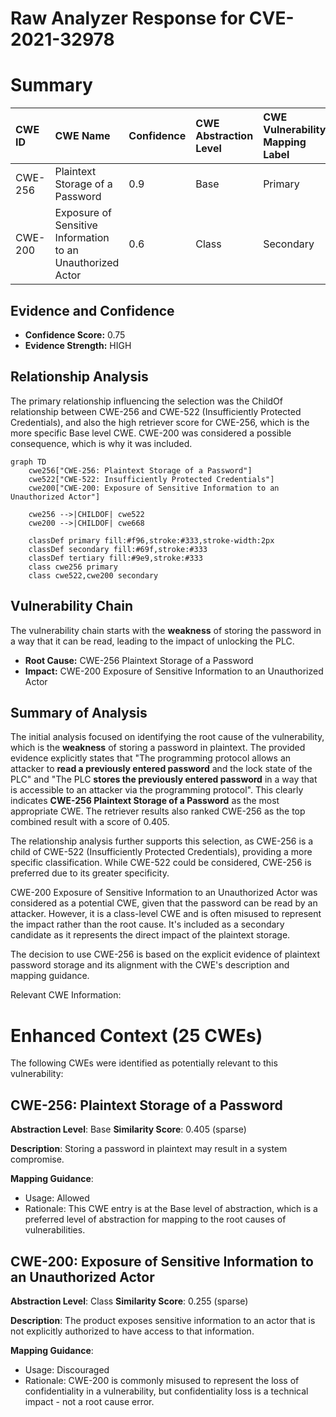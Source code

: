 # Raw Analyzer Response for CVE-2021-32978

# Summary
| CWE ID  | CWE Name                                          | Confidence | CWE Abstraction Level | CWE Vulnerability Mapping Label | CWE-Vulnerability Mapping Notes |
| :-------- | :------------------------------------------------ | :--------- | :-------------------- | :------------------------------ | :------------------------------ |
| CWE-256   | Plaintext Storage of a Password                   | 0.9        | Base                  | Primary                         | Allowed                       |
| CWE-200   | Exposure of Sensitive Information to an Unauthorized Actor | 0.6        | Class                 | Secondary                       | Discouraged                   |

## Evidence and Confidence

*   **Confidence Score:** 0.75
*   **Evidence Strength:** HIGH

## Relationship Analysis
The primary relationship influencing the selection was the ChildOf relationship between CWE-256 and CWE-522 (Insufficiently Protected Credentials), and also the high retriever score for CWE-256, which is the more specific Base level CWE. CWE-200 was considered a possible consequence, which is why it was included.

```mermaid
graph TD
    cwe256["CWE-256: Plaintext Storage of a Password"]
    cwe522["CWE-522: Insufficiently Protected Credentials"]
    cwe200["CWE-200: Exposure of Sensitive Information to an Unauthorized Actor"]
    
    cwe256 -->|CHILDOF| cwe522
    cwe200 -->|CHILDOF| cwe668
    
    classDef primary fill:#f96,stroke:#333,stroke-width:2px
    classDef secondary fill:#69f,stroke:#333
    classDef tertiary fill:#9e9,stroke:#333
    class cwe256 primary
    class cwe522,cwe200 secondary
```

## Vulnerability Chain
The vulnerability chain starts with the **weakness** of storing the password in a way that it can be read, leading to the impact of unlocking the PLC.
  - **Root Cause:** CWE-256 Plaintext Storage of a Password
  - **Impact:** CWE-200 Exposure of Sensitive Information to an Unauthorized Actor

## Summary of Analysis
The initial analysis focused on identifying the root cause of the vulnerability, which is the **weakness** of storing a password in plaintext. The provided evidence explicitly states that "The programming protocol allows an attacker to **read a previously entered password** and the lock state of the PLC" and "The PLC **stores the previously entered password** in a way that is accessible to an attacker via the programming protocol". This clearly indicates **CWE-256 Plaintext Storage of a Password** as the most appropriate CWE. The retriever results also ranked CWE-256 as the top combined result with a score of 0.405.

The relationship analysis further supports this selection, as CWE-256 is a child of CWE-522 (Insufficiently Protected Credentials), providing a more specific classification. While CWE-522 could be considered, CWE-256 is preferred due to its greater specificity.

CWE-200 Exposure of Sensitive Information to an Unauthorized Actor was considered as a potential CWE, given that the password can be read by an attacker. However, it is a class-level CWE and is often misused to represent the impact rather than the root cause. It's included as a secondary candidate as it represents the direct impact of the plaintext storage.

The decision to use CWE-256 is based on the explicit evidence of plaintext password storage and its alignment with the CWE's description and mapping guidance.

Relevant CWE Information:

# Enhanced Context (25 CWEs)
The following CWEs were identified as potentially relevant to this vulnerability:

## CWE-256: Plaintext Storage of a Password
**Abstraction Level**: Base
**Similarity Score**: 0.405 (sparse)

**Description**:
Storing a password in plaintext may result in a system compromise.

**Mapping Guidance**:
- Usage: Allowed
- Rationale: This CWE entry is at the Base level of abstraction, which is a preferred level of abstraction for mapping to the root causes of vulnerabilities.

## CWE-200: Exposure of Sensitive Information to an Unauthorized Actor
**Abstraction Level**: Class
**Similarity Score**: 0.255 (sparse)

**Description**:
The product exposes sensitive information to an actor that is not explicitly authorized to have access to that information.

**Mapping Guidance**:
- Usage: Discouraged
- Rationale: CWE-200 is commonly misused to represent the loss of confidentiality in a vulnerability, but confidentiality loss is a technical impact - not a root cause error.